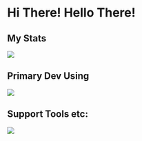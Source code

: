 <!--
**bygaku/bygaku** is a ✨ _special_ ✨ repository because its `README.md` (this file) appears on your GitHub profile.

Here are some ideas to get you started:

- 🔭 I’m currently working on ...
- 🌱 I’m currently learning ...
- 👯 I’m looking to collaborate on ...
- 🤔 I’m looking for help with ...
- 💬 Ask me about ...
- 📫 How to reach me: ...
- 😄 Pronouns: ...
- ⚡ Fun fact: ...
-->
# Hi There! Hello There!
## My Stats
![](http://github-profile-summary-cards.vercel.app/api/cards/profile-details?username=bygaku&theme=gruvbox)

## Primary Dev Using
![](https://github-readme-stats.vercel.app/api/top-langs?username=bygaku&theme=gruvbox&count_private=true&hide_progress=true&hide_border=true)

## Support Tools etc:
<p align="left">
  <a href="https://skillicons.dev">
    <img src="https://skillicons.dev/icons?i=cmake,unity,ai,ps" />
  </a>
</p>
